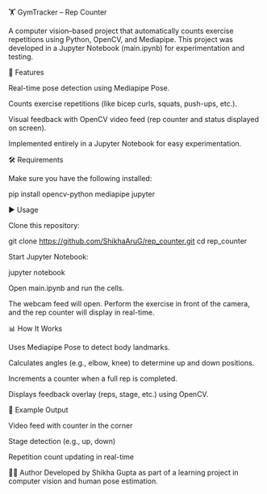 🏋️ GymTracker – Rep Counter

A computer vision–based project that automatically counts exercise repetitions using Python, OpenCV, and Mediapipe.
This project was developed in a Jupyter Notebook (main.ipynb) for experimentation and testing.

🚀 Features

Real-time pose detection using Mediapipe Pose.

Counts exercise repetitions (like bicep curls, squats, push-ups, etc.).

Visual feedback with OpenCV video feed (rep counter and status displayed on screen).

Implemented entirely in a Jupyter Notebook for easy experimentation.

🛠️ Requirements

Make sure you have the following installed:

pip install opencv-python mediapipe jupyter

▶️ Usage

Clone this repository:

git clone https://github.com/ShikhaAruG/rep_counter.git
cd rep_counter


Start Jupyter Notebook:

jupyter notebook


Open main.ipynb and run the cells.

The webcam feed will open. Perform the exercise in front of the camera, and the rep counter will display in real-time.

📊 How It Works

Uses Mediapipe Pose to detect body landmarks.

Calculates angles (e.g., elbow, knee) to determine up and down positions.

Increments a counter when a full rep is completed.

Displays feedback overlay (reps, stage, etc.) using OpenCV.

📸 Example Output

Video feed with counter in the corner

Stage detection (e.g., up, down)

Repetition count updating in real-time

👩‍💻 Author
Developed by Shikha Gupta as part of a learning project in computer vision and human pose estimation.